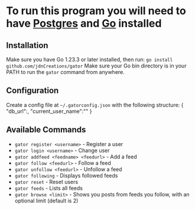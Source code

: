# To run this program you will need to have [Postgres](https://www.postgresql.org/download/) and [Go](https://go.dev/doc/install) installed

## Installation

Make sure you have Go 1.23.3 or later installed, then run:
`go install github.com/jdnCreations/gator`
Make sure your Go bin directory is in your PATH to run the `gator` command from anywhere.

## Configuration

Create a config file at `~/.gatorconfig.json` with the following structure:
{
"db_url":<yourdburl>,
"current_user_name":""
}

## Available Commands

- `gator register <username>` - Register a user
- `gator login <username>` - Change user
- `gator addfeed <feedname> <feedurl>` - Add a feed
- `gator follow <feedurl>` - Follow a feed
- `gator unfollow <feedurl>` - Unfollow a feed
- `gator following` - Displays followed feeds
- `gator reset` - Reset users
- `gator feeds` - Lists all feeds
- `gator browse <limit>` - Shows you posts from feeds you follow, with an optional limit (default is 2)
